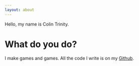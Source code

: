 ```yaml
---
layout: about
---
```


Hello, my name is Colin Trinity.

# What do you do?
I make games and games. All the code I write is on my [Github](https://github.com/colintrinity).